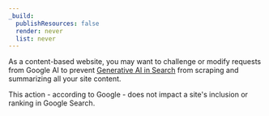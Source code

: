 ```yaml
---
_build:
  publishResources: false
  render: never
  list: never
---
```


As a content-based website, you may want to challenge or modify requests from Google AI to prevent [Generative AI in Search](https://blog.google/products/search/generative-ai-google-search-may-2024/) from scraping and summarizing all your site content.

This action - according to Google - does not impact a site's inclusion or ranking in Google Search.